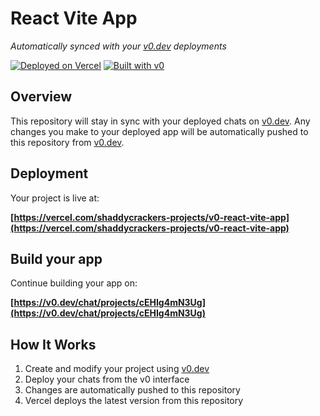 # React Vite App

*Automatically synced with your [v0.dev](https://v0.dev) deployments*

[![Deployed on Vercel](https://img.shields.io/badge/Deployed%20on-Vercel-black?style=for-the-badge&logo=vercel)](https://vercel.com/shaddycrackers-projects/v0-react-vite-app)
[![Built with v0](https://img.shields.io/badge/Built%20with-v0.dev-black?style=for-the-badge)](https://v0.dev/chat/projects/cEHIg4mN3Ug)

## Overview

This repository will stay in sync with your deployed chats on [v0.dev](https://v0.dev).
Any changes you make to your deployed app will be automatically pushed to this repository from [v0.dev](https://v0.dev).

## Deployment

Your project is live at:

**[https://vercel.com/shaddycrackers-projects/v0-react-vite-app](https://vercel.com/shaddycrackers-projects/v0-react-vite-app)**

## Build your app

Continue building your app on:

**[https://v0.dev/chat/projects/cEHIg4mN3Ug](https://v0.dev/chat/projects/cEHIg4mN3Ug)**

## How It Works

1. Create and modify your project using [v0.dev](https://v0.dev)
2. Deploy your chats from the v0 interface
3. Changes are automatically pushed to this repository
4. Vercel deploys the latest version from this repository